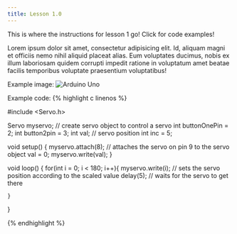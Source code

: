 ```yaml
---
title: Lesson 1.0
---
```


This is where the instructions for lesson 1 go! Click for code examples!

Lorem ipsum dolor sit amet, consectetur adipisicing elit. Id, aliquam magni et officiis nemo nihil aliquid placeat alias. Eum voluptates ducimus, nobis ex illum laboriosam quidem corrupti impedit ratione in voluptatum amet beatae facilis temporibus voluptate praesentium voluptatibus!

Example image:
![Arduino Uno](http://arduino.cc/en/uploads/Main/ArduinoUno_R3_Front_450px.jpg)

Example code:
{% highlight c linenos %}

#include <Servo.h>
 
Servo myservo;  // create servo object to control a servo
int buttonOnePin = 2;
int button2pin = 3;
int val;    // servo position
int inc = 5;
 
void setup()
{
  myservo.attach(8);  // attaches the servo on pin 9 to the servo object
  val = 0; 
  myservo.write(val);
}
 
void loop()
{
  for(int i = 0; i < 180; i++){ 
    myservo.write(i);                  // sets the servo position according to the scaled value
    delay(5);                           // waits for the servo to get there

    }
}

{% endhighlight %}

